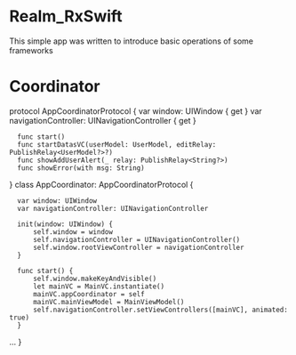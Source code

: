 # Realm_RxSwift
This simple app was written to introduce basic operations of some frameworks


# Coordinator

  protocol AppCoordinatorProtocol {
      var window: UIWindow { get }
      var navigationController: UINavigationController { get }

      func start()
      func startDatasVC(userModel: UserModel, editRelay: PublishRelay<UserModel?>?)
      func showAddUserAlert(_ relay: PublishRelay<String?>)
      func showError(with msg: String)
  }
  class AppCoordinator: AppCoordinatorProtocol {

      var window: UIWindow
      var navigationController: UINavigationController

      init(window: UIWindow) {
          self.window = window
          self.navigationController = UINavigationController()
          self.window.rootViewController = navigationController
      }

      func start() {
          self.window.makeKeyAndVisible()
          let mainVC = MainVC.instantiate()
          mainVC.appCoordinator = self
          mainVC.mainViewModel = MainViewModel()
          self.navigationController.setViewControllers([mainVC], animated: true)
      }
  ...
  }

